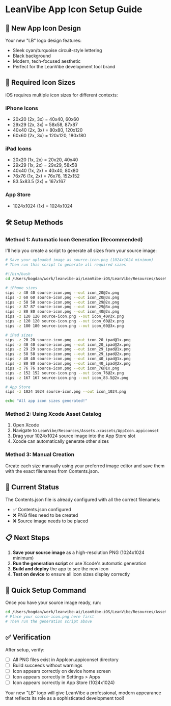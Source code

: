 # LeanVibe App Icon Setup Guide

## 🎨 New App Icon Design
Your new "LB" logo design features:
- Sleek cyan/turquoise circuit-style lettering
- Black background
- Modern, tech-focused aesthetic
- Perfect for the LeanVibe development tool brand

## 📱 Required Icon Sizes

iOS requires multiple icon sizes for different contexts:

### iPhone Icons
- 20x20 (2x, 3x) = 40x40, 60x60
- 29x29 (2x, 3x) = 58x58, 87x87  
- 40x40 (2x, 3x) = 80x80, 120x120
- 60x60 (2x, 3x) = 120x120, 180x180

### iPad Icons  
- 20x20 (1x, 2x) = 20x20, 40x40
- 29x29 (1x, 2x) = 29x29, 58x58
- 40x40 (1x, 2x) = 40x40, 80x80
- 76x76 (1x, 2x) = 76x76, 152x152
- 83.5x83.5 (2x) = 167x167

### App Store
- 1024x1024 (1x) = 1024x1024

## 🛠️ Setup Methods

### Method 1: Automatic Icon Generation (Recommended)

I'll help you create a script to generate all sizes from your source image:

```bash
# Save your uploaded image as source-icon.png (1024x1024 minimum)
# Then run this script to generate all required sizes

#!/bin/bash
cd /Users/bogdan/work/leanvibe-ai/LeanVibe-iOS/LeanVibe/Resources/Assets.xcassets/AppIcon.appiconset

# iPhone sizes
sips -z 40 40 source-icon.png --out icon_20@2x.png
sips -z 60 60 source-icon.png --out icon_20@3x.png
sips -z 58 58 source-icon.png --out icon_29@2x.png
sips -z 87 87 source-icon.png --out icon_29@3x.png
sips -z 80 80 source-icon.png --out icon_40@2x.png
sips -z 120 120 source-icon.png --out icon_40@3x.png
sips -z 120 120 source-icon.png --out icon_60@2x.png
sips -z 180 180 source-icon.png --out icon_60@3x.png

# iPad sizes
sips -z 20 20 source-icon.png --out icon_20_ipad@1x.png
sips -z 40 40 source-icon.png --out icon_20_ipad@2x.png
sips -z 29 29 source-icon.png --out icon_29_ipad@1x.png
sips -z 58 58 source-icon.png --out icon_29_ipad@2x.png
sips -z 40 40 source-icon.png --out icon_40_ipad@1x.png
sips -z 80 80 source-icon.png --out icon_40_ipad@2x.png
sips -z 76 76 source-icon.png --out icon_76@1x.png
sips -z 152 152 source-icon.png --out icon_76@2x.png
sips -z 167 167 source-icon.png --out icon_83.5@2x.png

# App Store
sips -z 1024 1024 source-icon.png --out icon_1024.png

echo "All app icon sizes generated!"
```

### Method 2: Using Xcode Asset Catalog

1. Open Xcode
2. Navigate to `LeanVibe/Resources/Assets.xcassets/AppIcon.appiconset`
3. Drag your 1024x1024 source image into the App Store slot
4. Xcode can automatically generate other sizes

### Method 3: Manual Creation

Create each size manually using your preferred image editor and save them with the exact filenames from Contents.json.

## 🔄 Current Status

The Contents.json file is already configured with all the correct filenames:
- ✅ Contents.json configured
- ❌ PNG files need to be created
- ❌ Source image needs to be placed

## 📋 Next Steps

1. **Save your source image** as a high-resolution PNG (1024x1024 minimum)
2. **Run the generation script** or use Xcode's automatic generation
3. **Build and deploy** the app to see the new icon
4. **Test on device** to ensure all icon sizes display correctly

## 🎯 Quick Setup Command

Once you have your source image ready, run:

```bash
cd /Users/bogdan/work/leanvibe-ai/LeanVibe-iOS/LeanVibe/Resources/Assets.xcassets/AppIcon.appiconset
# Place your source-icon.png here first
# Then run the generation script above
```

## ✅ Verification

After setup, verify:
- [ ] All PNG files exist in AppIcon.appiconset directory
- [ ] Build succeeds without warnings
- [ ] Icon appears correctly on device home screen  
- [ ] Icon appears correctly in Settings > Apps
- [ ] Icon appears correctly in App Store (1024x1024)

Your new "LB" logo will give LeanVibe a professional, modern appearance that reflects its role as a sophisticated development tool!